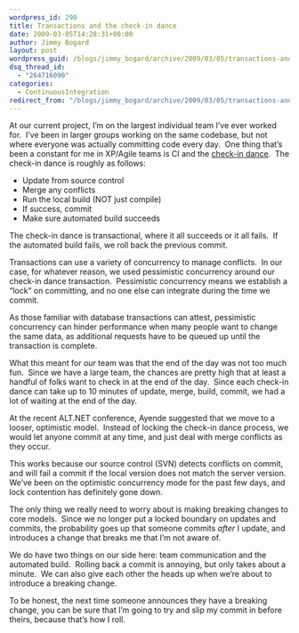 ```yaml
---
wordpress_id: 290
title: Transactions and the check-in dance
date: 2009-03-05T14:28:31+00:00
author: Jimmy Bogard
layout: post
wordpress_guid: /blogs/jimmy_bogard/archive/2009/03/05/transactions-and-the-check-in-dance.aspx
dsq_thread_id:
  - "264716090"
categories:
  - ContinuousIntegration
redirect_from: "/blogs/jimmy_bogard/archive/2009/03/05/transactions-and-the-check-in-dance.aspx/"
---
```

At our current project, I’m on the largest individual team I’ve ever worked for.&#160; I’ve been in larger groups working on the same codebase, but not where everyone was actually committing code every day.&#160; One thing that’s been a constant for me in XP/Agile teams is CI and the [check-in dance](http://codebetter.com/blogs/jeremy.miller/archive/2005/07/25/129797.aspx).&#160; The check-in dance is roughly as follows:

  * Update from source control
  * Merge any conflicts
  * Run the local build (NOT just compile)
  * If success, commit
  * Make sure automated build succeeds

The check-in dance is transactional, where it all succeeds or it all fails.&#160; If the automated build fails, we roll back the previous commit.

Transactions can use a variety of concurrency to manage conflicts.&#160; In our case, for whatever reason, we used pessimistic concurrency around our check-in dance transaction.&#160; Pessimistic concurrency means we establish a “lock” on committing, and no one else can integrate during the time we commit.

As those familiar with database transactions can attest, pessimistic concurrency can hinder performance when many people want to change the same data, as additional requests have to be queued up until the transaction is complete.

What this meant for _our_ team was that the end of the day was not too much fun.&#160; Since we have a large team, the chances are pretty high that at least a handful of folks want to check in at the end of the day.&#160; Since each check-in dance can take up to 10 minutes of update, merge, build, commit, we had a lot of waiting at the end of the day.

At the recent ALT.NET conference, Ayende suggested that we move to a looser, optimistic model.&#160; Instead of locking the check-in dance process, we would let anyone commit at any time, and just deal with merge conflicts as they occur.

This works because our source control (SVN) detects conflicts on commit, and will fail a commit if the local version does not match the server version.&#160; We’ve been on the optimistic concurrency mode for the past few days, and lock contention has definitely gone down.

The only thing we really need to worry about is making breaking changes to core models.&#160; Since we no longer put a locked boundary on updates and commits, the probability goes up that someone commits _after_ I update, and introduces a change that breaks me that I’m not aware of.

We do have two things on our side here: team communication and the automated build.&#160; Rolling back a commit is annoying, but only takes about a minute.&#160; We can also give each other the heads up when we’re about to introduce a breaking change.

To be honest, the next time someone announces they have a breaking change, you can be sure that I’m going to try and slip my commit in before theirs, because that’s how I roll.